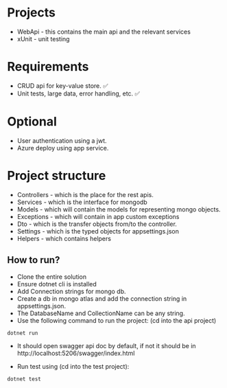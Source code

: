 # Projects
* WebApi - this contains the main api and the relevant services
* xUnit - unit testing

# Requirements
* CRUD api for key-value store. ✅
* Unit tests, large data, error handling, etc. ✅

# Optional 
* User authentication using a jwt.
* Azure deploy using app service.

# Project structure
* Controllers - which is the place for the rest apis.
* Services - which is the interface for mongodb
* Models - which will contain the models for representing mongo objects.
* Exceptions - which will contain in app custom exceptions
* Dto - which is the transfer objects from/to the controller.
* Settings - which is the typed objects for appsettings.json
* Helpers - which contains helpers

## How to run?
* Clone the entire solution
* Ensure dotnet cli is installed
* Add Connection strings for mongo db.
 * Create a db in mongo atlas and add the connection string in appsettings.json.
 * The DatabaseName and CollectionName can be any string.
* Use the following command to run the project: (cd into the api project)

```
dotnet run
```
* It should open swagger api doc by default, if not it should be in http://localhost:5206/swagger/index.html

* Run test using (cd into the test project):

```
dotnet test
```